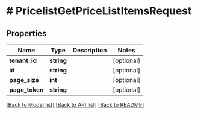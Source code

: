 # # PricelistGetPriceListItemsRequest


## Properties


Name | Type | Description | Notes
------------ | ------------- | ------------- | -------------
**tenant_id**| **string** |   | [optional]
**id**| **string** |   | [optional]
**page_size**| **int** |   | [optional]
**page_token**| **string** |   | [optional]


[[Back to Model list]](../../README.md#models) [[Back to API list]](../../README.md#endpoints) [[Back to README]](../../README.md)